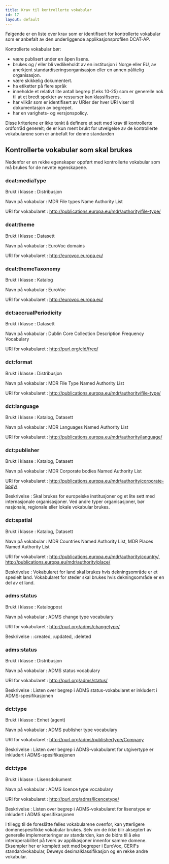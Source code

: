 ```yaml
---
title: Krav til kontrollerte vokabular
id: 17
layout: default
---
```


Følgende er en liste over krav som er identifisert for kontrollerte vokabular som er anbefalt av den underliggende applikasjonsprofilen DCAT-AP. 

Kontrollerte vokabular bør: 

* være publisert under en åpen lisens. 
* brukes og / eller bli vedlikeholdt av en institusjon i Norge eller EU, av anerkjent standardiseringsorganisasjon eller en annen pålitelig organisasjon.
* være skikkelig dokumentert. 
* ha etiketter på flere språk 
* inneholde et relativt lite antall begrep (f.eks 10-25) som er generelle nok til at et bredt spekter av ressurser kan klassifiseres.
* har vilkår som er identifisert av URIer der hver URI viser til dokumentasjon av begrepet.
* har en varighets- og versjonspolicy. 

Disse kriteriene er ikke tenkt å definere et sett med krav til kontrollerte ordforråd generelt; de er kun ment brukt for utvelgelse av de kontrollerte vokabularene som er anbefalt for denne standarden

## Kontrollerte vokabular som skal brukes

Nedenfor er en rekke egenskaper oppført med kontrollerte vokabular som må brukes for de nevnte egenskapene.


### dcat:mediaType

Brukt i klasse
: Distribusjon

Navn på vokabular
: MDR File types Name Authority List

URI for vokabularet
: http://publications.europa.eu/mdr/authority/file-type/


### dcat:theme
Brukt i klasse
: Datasett

Navn på vokabular
: EuroVoc domains

URI for vokabularet
: http://eurovoc.europa.eu/


### dcat:themeTaxonomy

Brukt i klasse
: Katalog

Navn på vokabular
: EuroVoc

URI for vokabularet
: http://eurovoc.europa.eu/ 


### dct:accrualPeriodicity

Brukt i klasse
: Datasett

Navn på vokabular
: Dublin Core Collection Description Frequency Vocabulary

URI for vokabularet
: http://purl.org/cld/freq/ 


### dct:format

Brukt i klasse
: Distribusjon

Navn på vokabular
: MDR File Type Named Authority List

URI for vokabularet
: http://publications.europa.eu/mdr/authority/file-type/


### dct:language

Brukt i klasse
: Katalog, Datasett

Navn på vokabular
: MDR Languages Named Authority List

URI for vokabularet
: http://publications.europa.eu/mdr/authority/language/ 


### dct:publisher

Brukt i klasse
: Katalog, Datasett

Navn på vokabular
: MDR Corporate bodies Named Authority List

URI for vokabularet
: http://publications.europa.eu/mdr/authority/corporate-body/

Beskrivelse
: Skal brukes for europeiske institusjoner og et lite sett med internasjonale organisasjoner. Ved andre typer organisasjoner, bør nasjonale, regionale eller lokale vokabular brukes.


### dct:spatial

Brukt i klasse
: Katalog, Datasett

Navn på vokabular
: MDR Countries Named Authority List, MDR Places Named Authority List

URI for vokabularet
: http://publications.europa.eu/mdr/authority/country/, http://publications.europa.eu/mdr/authority/place/ 

Beskrivelse
: Vokabularet for land skal brukes hvis dekningsområde er et spesielt land. Vokabularet for steder skal brukes hvis dekningsområde er en del av et land.


### adms:status

Brukt i klasse
: Katalogpost

Navn på vokabular
: ADMS change type vocabulary

URI for vokabularet
: http://purl.org/adms/changetype/

Beskrivelse
: :created, :updated, :deleted


### adms:status

Brukt i klasse
: Distribusjon

Navn på vokabular
: ADMS status vocabulary

URI for vokabularet
: http://purl.org/adms/status/

Beskrivelse
: Listen over begrep i ADMS status-vokabularet er inkludert i ADMS-spesifikasjonen 


### dct:type

Brukt i klasse
: Enhet (agent) 

Navn på vokabular
: ADMS publisher type vocabulary

URI for vokabularet
: http://purl.org/adms/publishertype/Company 

Beskrivelse
: Listen over begrep i ADMS-vokabularet for utgivertype er inkludert i ADMS-spesifikasjonen


### dct:type 

Brukt i klasse
: Lisensdokument

Navn på vokabular
: ADMS licence type vocabulary

URI for vokabularet
: http://purl.org/adms/licencetype/ 

Beskrivelse
: Listen over begrep i ADMS-vokabularet for lisenstype er inkludert i ADMS spesifikasjonen


I tillegg til de foreslåtte felles vokabularene ovenfor, kan ytterligere domenespesifikke vokabular brukes. Selv om de ikke blir akseptert av generelle implementeringer av standarden, kan de bidra til å øke interoperabilitet på tvers av applikasjoner innenfor samme domene. Eksempler her er komplett sett med begreper i EuroVoc, CERIFs standardvokabular, Deweys desimalklassifikasjon og en rekke andre vokabular.

